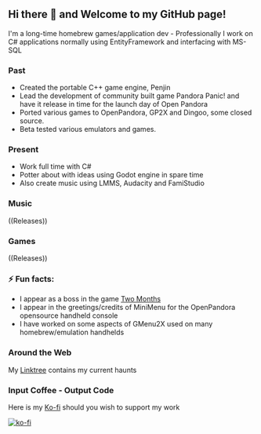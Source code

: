 ## Hi there 👋 and Welcome to my GitHub page!
I'm a long-time homebrew games/application dev - Professionally I work on C# applications normally using EntityFramework and interfacing with MS-SQL
### Past
- Created the portable C++ game engine, Penjin
- Lead the development of community built game Pandora Panic! and have it release in time for the launch day of Open Pandora
- Ported various games to OpenPandora, GP2X and Dingoo, some closed source.
- Beta tested various emulators and games.

### Present
- Work full time with C#
- Potter about with ideas using Godot engine in spare time
- Also create music using LMMS, Audacity and FamiStudio

### Music
((Releases))

### Games
((Releases))

### ⚡ Fun facts:
- I appear as a boss in the game [Two Months](https://store.steampowered.com/app/1513450/TWO_MONTHS/)
- I appear in the greetings/credits of MiniMenu for the OpenPandora opensource handheld console
- I have worked on some aspects of GMenu2X used on many homebrew/emulation handhelds

### Around the Web
My [Linktree](https://linktr.ee/pokeparadox) contains my current haunts

### Input Coffee - Output Code
Here is my [Ko-fi](https://ko-fi.com/pokeparadox) should you wish to support my work

[![ko-fi](https://ko-fi.com/img/githubbutton_sm.svg)](https://ko-fi.com/Y8Y341BLJ)
